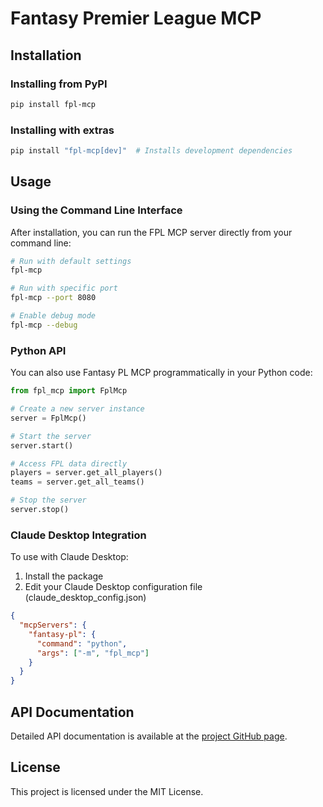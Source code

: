 # Fantasy Premier League MCP

## Installation

### Installing from PyPI

```bash
pip install fpl-mcp
```

### Installing with extras

```bash
pip install "fpl-mcp[dev]"  # Installs development dependencies
```

## Usage

### Using the Command Line Interface

After installation, you can run the FPL MCP server directly from your command line:

```bash
# Run with default settings
fpl-mcp

# Run with specific port
fpl-mcp --port 8080

# Enable debug mode
fpl-mcp --debug
```

### Python API

You can also use Fantasy PL MCP programmatically in your Python code:

```python
from fpl_mcp import FplMcp

# Create a new server instance
server = FplMcp()

# Start the server
server.start()

# Access FPL data directly
players = server.get_all_players()
teams = server.get_all_teams()

# Stop the server
server.stop()
```

### Claude Desktop Integration

To use with Claude Desktop:

1. Install the package
2. Edit your Claude Desktop configuration file (claude_desktop_config.json)

```json
{
  "mcpServers": {
    "fantasy-pl": {
      "command": "python",
      "args": ["-m", "fpl_mcp"]
    }
  }
}
```

## API Documentation

Detailed API documentation is available at the [project GitHub page](https://github.com/rishijatia/fantasy-pl-mcp).

## License

This project is licensed under the MIT License.
